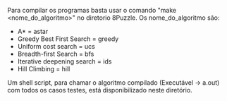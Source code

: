 Para compilar os programas basta usar o comando "make <nome_do_algoritmo>" no diretorio 8Puzzle.
Os nome_do_algoritmo são:
- A* = astar
- Greedy Best First Search = greedy
- Uniform cost search = ucs
- Breadth-first Search = bfs
- Iterative deepening search = ids
- Hill Climbing = hill

Um shell script, para chamar o algoritmo compilado (Executável -> a.out) com todos os casos testes, está disponibilizado neste diretório.
